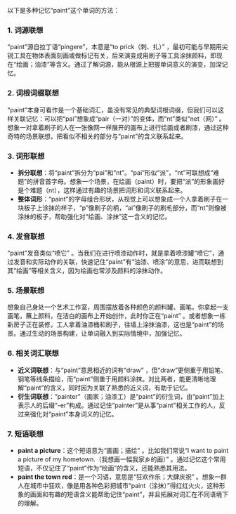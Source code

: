 以下是多种记忆“paint”这个单词的方法：

### 1. 词源联想
“paint”源自拉丁语“pingere”，本意是“to prick（刺、扎）” ，最初可能与早期用尖锐工具在物体表面刻画或做标记有关，后来演变成用刷子等工具涂抹颜料，即现在“绘画；油漆”等含义。通过了解词源，能从根源上把握单词意义的演变，加深记忆。

### 2. 词根词缀联想
“paint”本身可看作是一个基础词汇，虽没有常见的典型词根词缀，但我们可以这样关联记忆：可以把“pai”想象成“pair（一对）”的变体，而“nt”类似“net（网）” 。想象一对拿着刷子的人在一张像网一样展开的画布上进行绘画或者刷漆，通过这种奇特的场景联想，把看似不相关的部分与“paint”的含义联系起来。

### 3. 词形联想
 - **拆分联想**：将“paint”拆分为“pai”和“nt”。“pai”形似“派”，“nt”可联想成“难题”的拼音首字母。想象一个场景，在绘画（paint）时，要把“派”的形象画好是个难题（nt），这样通过有趣的场景把词形和词义联系起来。
 - **整体词形**：“paint”的字母组合形状，从视觉上可以想象成一个人拿着刷子在一块板子上涂抹的样子，“p”像刷子的柄，“ai”像刷子的刷毛部分，而“nt”则像被涂抹的板子，帮助强化对“绘画、涂抹”这一含义的记忆。

### 4. 发音联想
“paint”发音类似“喷它” 。当我们在进行喷漆动作时，就是拿着喷漆罐“喷它”，通过发音和实际动作的关联，快速记住“paint”有“油漆、喷涂”的意思，进而联想到其“绘画”等相关含义，因为绘画也常涉及颜料的涂抹动作。

### 5. 场景联想
想象自己身处一个艺术工作室，周围摆放着各种颜色的颜料罐、画笔。你拿起一支画笔，蘸上颜料，在洁白的画布上开始创作，此时你正在“paint” 。或者想象一栋新房子正在装修，工人拿着油漆桶和刷子，往墙上涂抹油漆，这也是“paint”的场景。通过生动的场景构建，让单词融入到实际情境中，加强记忆。

### 6. 相关词汇联想
 - **近义词联想**：与“paint”意思相近的词有“draw” ，但“draw”更侧重于用铅笔、钢笔等线条描绘，而“paint”侧重于用颜料涂抹。对比两者，能更清晰地理解“paint”的含义，同时因为关联了熟悉的近义词，有助于记忆。
 - **衍生词联想**：“painter”（画家；油漆工）是“paint”的衍生词，由“paint”加上表示人的后缀“-er”构成。通过记住“painter”是从事“paint”相关工作的人，反过来强化对“paint”本身词义的记忆。

### 7. 短语联想
 - **paint a picture**：这个短语意为“画画；描绘” 。比如我们常说“I want to paint a picture of my hometown.（我想画一幅我家乡的画）” 。通过记忆这个常用短语，不仅记住了“paint”作为“绘画”的含义，还能熟悉其用法。
 - **paint the town red**：是一个习语，意思是“狂欢作乐；大肆庆祝” 。想象一群人在城市中狂欢，像是用各种色彩把城市“paint（涂抹）”得红红火火，这种形象的画面和有趣的短语含义能帮助记住“paint”，并且拓展对词汇在不同语境下的理解。 
